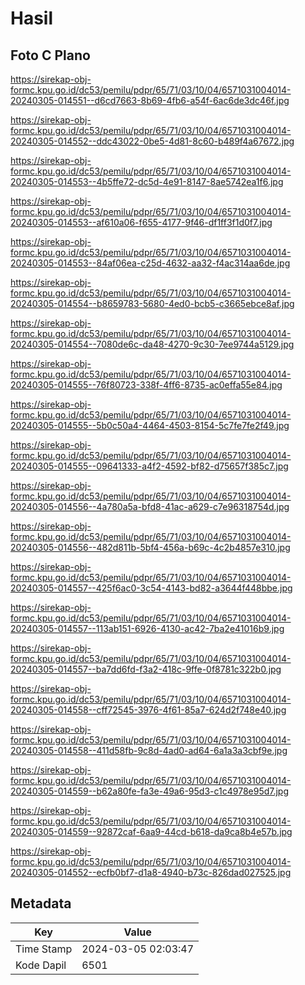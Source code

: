 # Hasil

## Foto C Plano

https://sirekap-obj-formc.kpu.go.id/dc53/pemilu/pdpr/65/71/03/10/04/6571031004014-20240305-014551--d6cd7663-8b69-4fb6-a54f-6ac6de3dc46f.jpg

https://sirekap-obj-formc.kpu.go.id/dc53/pemilu/pdpr/65/71/03/10/04/6571031004014-20240305-014552--ddc43022-0be5-4d81-8c60-b489f4a67672.jpg

https://sirekap-obj-formc.kpu.go.id/dc53/pemilu/pdpr/65/71/03/10/04/6571031004014-20240305-014553--4b5ffe72-dc5d-4e91-8147-8ae5742ea1f6.jpg

https://sirekap-obj-formc.kpu.go.id/dc53/pemilu/pdpr/65/71/03/10/04/6571031004014-20240305-014553--af610a06-f655-4177-9f46-df1ff3f1d0f7.jpg

https://sirekap-obj-formc.kpu.go.id/dc53/pemilu/pdpr/65/71/03/10/04/6571031004014-20240305-014553--84af06ea-c25d-4632-aa32-f4ac314aa6de.jpg

https://sirekap-obj-formc.kpu.go.id/dc53/pemilu/pdpr/65/71/03/10/04/6571031004014-20240305-014554--b8659783-5680-4ed0-bcb5-c3665ebce8af.jpg

https://sirekap-obj-formc.kpu.go.id/dc53/pemilu/pdpr/65/71/03/10/04/6571031004014-20240305-014554--7080de6c-da48-4270-9c30-7ee9744a5129.jpg

https://sirekap-obj-formc.kpu.go.id/dc53/pemilu/pdpr/65/71/03/10/04/6571031004014-20240305-014555--76f80723-338f-4ff6-8735-ac0effa55e84.jpg

https://sirekap-obj-formc.kpu.go.id/dc53/pemilu/pdpr/65/71/03/10/04/6571031004014-20240305-014555--5b0c50a4-4464-4503-8154-5c7fe7fe2f49.jpg

https://sirekap-obj-formc.kpu.go.id/dc53/pemilu/pdpr/65/71/03/10/04/6571031004014-20240305-014555--09641333-a4f2-4592-bf82-d75657f385c7.jpg

https://sirekap-obj-formc.kpu.go.id/dc53/pemilu/pdpr/65/71/03/10/04/6571031004014-20240305-014556--4a780a5a-bfd8-41ac-a629-c7e96318754d.jpg

https://sirekap-obj-formc.kpu.go.id/dc53/pemilu/pdpr/65/71/03/10/04/6571031004014-20240305-014556--482d811b-5bf4-456a-b69c-4c2b4857e310.jpg

https://sirekap-obj-formc.kpu.go.id/dc53/pemilu/pdpr/65/71/03/10/04/6571031004014-20240305-014557--425f6ac0-3c54-4143-bd82-a3644f448bbe.jpg

https://sirekap-obj-formc.kpu.go.id/dc53/pemilu/pdpr/65/71/03/10/04/6571031004014-20240305-014557--113ab151-6926-4130-ac42-7ba2e41016b9.jpg

https://sirekap-obj-formc.kpu.go.id/dc53/pemilu/pdpr/65/71/03/10/04/6571031004014-20240305-014557--ba7dd6fd-f3a2-418c-9ffe-0f8781c322b0.jpg

https://sirekap-obj-formc.kpu.go.id/dc53/pemilu/pdpr/65/71/03/10/04/6571031004014-20240305-014558--cff72545-3976-4f61-85a7-624d2f748e40.jpg

https://sirekap-obj-formc.kpu.go.id/dc53/pemilu/pdpr/65/71/03/10/04/6571031004014-20240305-014558--411d58fb-9c8d-4ad0-ad64-6a1a3a3cbf9e.jpg

https://sirekap-obj-formc.kpu.go.id/dc53/pemilu/pdpr/65/71/03/10/04/6571031004014-20240305-014559--b62a80fe-fa3e-49a6-95d3-c1c4978e95d7.jpg

https://sirekap-obj-formc.kpu.go.id/dc53/pemilu/pdpr/65/71/03/10/04/6571031004014-20240305-014559--92872caf-6aa9-44cd-b618-da9ca8b4e57b.jpg

https://sirekap-obj-formc.kpu.go.id/dc53/pemilu/pdpr/65/71/03/10/04/6571031004014-20240305-014552--ecfb0bf7-d1a8-4940-b73c-826dad027525.jpg


## Metadata

| Key        | Value               |
| ---------- | ------------------- |
| Time Stamp | 2024-03-05 02:03:47 |
| Kode Dapil | 6501                |




